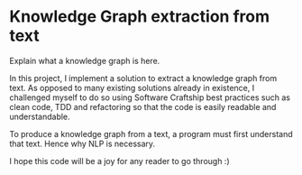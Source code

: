 # Knowledge Graph extraction from text
Explain what a knowledge graph is here.

In this project, I implement a solution to extract a knowledge graph from text. As opposed to many
existing solutions already in existence, I challenged myself to do so using Software Craftship best
practices such as clean code, TDD and refactoring so that the code is easily readable and understandable.

To produce a knowledge graph from a text, a program must first understand that text. Hence why NLP is necessary.

I hope this code will be a joy for any reader to go through :)